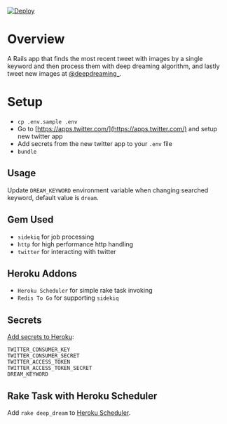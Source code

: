 [![Deploy](https://www.herokucdn.com/deploy/button.png)](https://heroku.com/deploy)
# Overview #

A Rails app that finds the most recent tweet with images by a single keyword and then process them with deep dreaming algorithm, and lastly tweet new images at [@deepdreaming_](https://twitter.com/deepdreaming_).

# Setup

* `cp .env.sample .env`
* Go to [https://apps.twitter.com/](https://apps.twitter.com/) and setup new twitter app
* Add secrets from the new twitter app to your `.env` file
* `bundle`


## Usage
Update `DREAM_KEYWORD` environment variable when changing searched keyword, default value is `dream`.

## Gem Used 
* `sidekiq` for job processing
* `http` for high performance http handling
* `twitter` for interacting with twitter


## Heroku Addons 
* `Heroku Scheduler` for simple rake task invoking
* `Redis To Go` for supporting `sidekiq`


## Secrets

[Add secrets to Heroku](https://devcenter.heroku.com/articles/config-vars):

```
TWITTER_CONSUMER_KEY
TWITTER_CONSUMER_SECRET
TWITTER_ACCESS_TOKEN
TWITTER_ACCESS_TOKEN_SECRET
DREAM_KEYWORD
```

## Rake Task with Heroku Scheduler

Add `rake deep_dream` to [Heroku Scheduler](https://devcenter.heroku.com/articles/scheduler).
